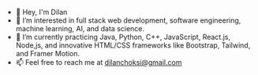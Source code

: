 - 👋 Hey, I'm Dilan
- 🔭 I’m interested in full stack web development, software engineering, machine learning, AI, and data science.
- 🌱 I’m currently practicing Java, Python, C++, JavaScript, React.js, Node,js, and innovative HTML/CSS frameworks like Bootstrap, Tailwind, and Framer Motion.
- 📫 Feel free to reach me at dilanchoksi@gmail.com
